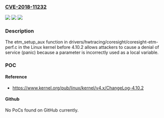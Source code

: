 ### [CVE-2018-11232](https://cve.mitre.org/cgi-bin/cvename.cgi?name=CVE-2018-11232)
![](https://img.shields.io/static/v1?label=Product&message=n%2Fa&color=blue)
![](https://img.shields.io/static/v1?label=Version&message=n%2Fa&color=blue)
![](https://img.shields.io/static/v1?label=Vulnerability&message=n%2Fa&color=brighgreen)

### Description

The etm_setup_aux function in drivers/hwtracing/coresight/coresight-etm-perf.c in the Linux kernel before 4.10.2 allows attackers to cause a denial of service (panic) because a parameter is incorrectly used as a local variable.

### POC

#### Reference
- https://www.kernel.org/pub/linux/kernel/v4.x/ChangeLog-4.10.2

#### Github
No PoCs found on GitHub currently.

